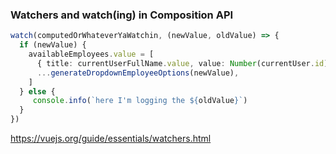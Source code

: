 ### Watchers and watch(ing) in Composition API

```ts
watch(computedOrWhateverYaWatchin, (newValue, oldValue) => {
  if (newValue) {
    availableEmployees.value = [
      { title: currentUserFullName.value, value: Number(currentUser.id) },
      ...generateDropdownEmployeeOptions(newValue),
    ]
  } else {
     console.info(`here I'm logging the ${oldValue}`)
  }
})
```

https://vuejs.org/guide/essentials/watchers.html
